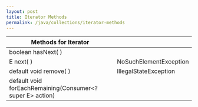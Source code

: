 ```yaml
---
layout: post
title: Iterator Methods
permalink: /java/collections/iterator-methods
---
```


|Methods for Iterator|	|
|---|---|
|boolean hasNext( )     |
|E next( )              |NoSuchElementException
|default void remove( ) |IllegalStateException
|default void forEachRemaining(Consumer<? super E> action)	|